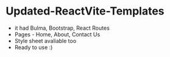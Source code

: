 # Updated-ReactVite-Templates
- it had Bulma, Bootstrap, React Routes 
- Pages - Home, About, Contact Us
- Style sheet avaliable too 
- Ready to use :) 
